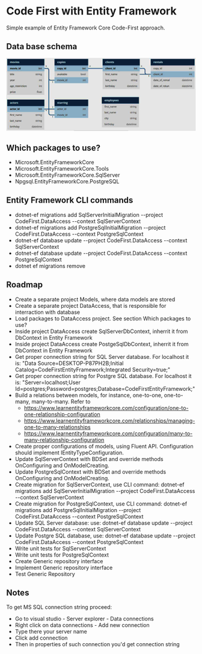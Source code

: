 # Code First with Entity Framework

Simple example of Entity Framework Core Code-First approach.

## Data base schema

![DbSchema](DbSchema.JPG?raw=true)

## Which packages to use?

- Microsoft.EntityFrameworkCore
- Microsoft.EntityFrameworkCore.Tools
- Microsoft.EntityFrameworkCore.SqlServer
- Npgsql.EntityFrameworkCore.PostgreSQL

## Entity Framework CLI commands

- dotnet-ef migrations add SqlServerInitialMigration --project CodeFirst.DataAccess --context SqlServerContext
- dotnet-ef migrations add PostgreSqlInitialMigration --project CodeFirst.DataAccess --context PostgreSqlContext
- dotnet-ef database update --project CodeFirst.DataAccess --context SqlServerContext
- dotnet-ef database update --project CodeFirst.DataAccess --context PostgreSqlContext
- dotnet ef migrations remove

## Roadmap

- Create a separate project Models, where data models are stored
- Create a separate project DataAccess, that is responsible for interraction with database
- Load packages to DataAccess project. See section Which packages to use?
- Inside project DataAccess create SqlServerDbContext, inherrit it from DbContext in Entity Framework
- Inside project DataAccess create PostgeSqlDbContext, inherrit it from DbContext in Entity Framework
- Get proper connection string for SQL Server database. For localhost it is: "Data Source=DESKTOP-P87PH2B;Initial Catalog=CodeFirstEntityFramework;Integrated Security=true;"
- Get proper connection string for Postgre SQL database. For localhost it is: "Server=localhost;User Id=postgres;Password=postgres;Database=CodeFirstEntityFramework;"
- Build a relations between models, for instance, one-to-one, one-to-many, many-to-many. Refer to
  - https://www.learnentityframeworkcore.com/configuration/one-to-one-relationship-configuration
  - https://www.learnentityframeworkcore.com/relationships/managing-one-to-many-relationships
  - https://www.learnentityframeworkcore.com/configuration/many-to-many-relationship-configuration
- Create proper configurations of models, using Fluent API. Configuration should implement IEntityTypeConfiguration<T>.
- Update SqlServerContext with BDSet<T> and override methods OnConfiguring and OnModelCreating.
- Update PostgreSqlContext with BDSet<T> and override methods OnConfiguring and OnModelCreating.
- Create migration for SqlServerContext, use CLI command: dotnet-ef migrations add SqlServerInitialMigration --project CodeFirst.DataAccess --context SqlServerContext
- Create migration for PostgreSqlContext, use CLI command: dotnet-ef migrations add PostgreSqlInitialMigration --project CodeFirst.DataAccess --context PostgreSqlContext
- Update SQL Server database: use: dotnet-ef database update --project CodeFirst.DataAccess --context SqlServerContext
- Update Postgre SQL database, use: dotnet-ef database update --project CodeFirst.DataAccess --context PostgreSqlContext
- Write unit tests for SqlServerContext
- Write unit tests for PostgreSqlContext
- Create Generic repository interface
- Implement Generic repository interface
- Test Generic Repository

## Notes

To get MS SQL connection string proceed:
- Go to visual studio - Server explorer - Data connections
- Right click on data connections - Add new connection
- Type there your server name
- Click add connection
- Then in properties of such connection you'd get connection string